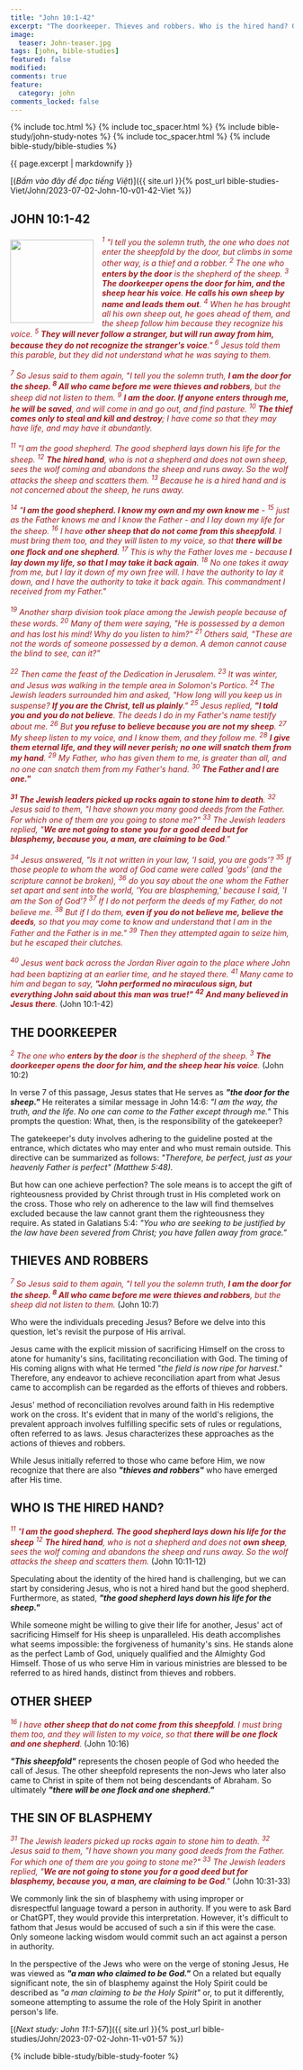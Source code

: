 ```yaml
---
title: "John 10:1-42"
excerpt: "The doorkeeper. Thieves and robbers. Who is the hired hand? Other sheep. The sin of blasphemy."
image:
  teaser: John-teaser.jpg
tags: [john, bible-studies]
featured: false
modified:
comments: true
feature:
  category: john
comments_locked: false
---
```


{% include toc.html %}
{% include toc_spacer.html %}
{% include bible-study/john-study-notes %}
{% include toc_spacer.html %}
{% include bible-study/bible-studies %}

{{ page.excerpt | markdownify }}

[(<em>Bấm vào đây để đọc tiếng Việt</em>)]({{ site.url }}{% post_url bible-studies-Viet/John/2023-07-02-John-10-v01-42-Viet %})

## JOHN 10:1-42

<div>
<p>
<img alt src="http://vacsf.org/assets/images/John-teaser.jpg" style="border: 0px none; margin: 7px 15px 0px 0px; max-width: 100%; height: 148px; padding: 0px; float: left;">
    <span style="color: rgb(159, 29, 33);"><i>    <sup>1</sup> "I tell you the solemn truth, the one who does not enter the sheepfold by the door, but climbs in some other way, is a thief and a robber.  <sup>2</sup> The one who <strong>enters by the door</strong> is the shepherd of the sheep.  <sup>3</sup> <strong>The doorkeeper opens the door for him, and the sheep hear his voice</strong>. <strong>He calls his own sheep by name and leads them out</strong>.  <sup>4</sup> When he has brought all his own sheep out, he goes ahead of them, and the sheep follow him because they recognize his voice.  <sup>5</sup> <strong>They will never follow a stranger, but will run away from him, because they do not recognize the stranger's voice</strong>."  <sup>6</sup> Jesus told them this parable, but they did not understand what he was saying to them.<br /><br /><sup>7</sup> So Jesus said to them again, "I tell you the solemn truth, <strong>I am the door for the sheep.  <sup>8</sup> All who came before me were thieves and robbers</strong>, but the sheep did not listen to them.  <sup>9</sup> <strong>I am the door. If anyone enters through me, he will be saved</strong>, and will come in and go out, and find pasture.  <sup>10</sup> <strong>The thief comes only to steal and kill and destroy</strong>; I have come so that they may have life, and may have it abundantly.<br /><br /><sup>11</sup> "I am the good shepherd. The good shepherd lays down his life for the sheep.  <sup>12</sup> <strong>The hired hand</strong>, who is not a shepherd and does not own sheep, sees the wolf coming and abandons the sheep and runs away. So the wolf attacks the sheep and scatters them.  <sup>13</sup> Because he is a hired hand and is not concerned about the sheep, he runs away.<br /><br /><sup>14</sup> "<strong>I am the good shepherd. I know my own and my own know me</strong> -  <sup>15</sup> just as the Father knows me and I know the Father - and I lay down my life for the sheep.  <sup>16</sup> I have <strong>other sheep that do not come from this sheepfold</strong>. I must bring them too, and they will listen to my voice, so that <strong>there will be one flock and one shepherd</strong>.  <sup>17</sup> This is why the Father loves me - because <strong>I lay down my life, so that I may take it back again</strong>.  <sup>18</sup> No one takes it away from me, but I lay it down of my own free will. I have the authority to lay it down, and I have the authority to take it back again. This commandment I received from my Father."<br /><br /><sup>19</sup> Another sharp division took place among the Jewish people because of these words.  <sup>20</sup> Many of them were saying, "He is possessed by a demon and has lost his mind! Why do you listen to him?"  <sup>21</sup> Others said, "These are not the words of someone possessed by a demon. A demon cannot cause the blind to see, can it?"<br /><br /><sup>22</sup> Then came the feast of the Dedication in Jerusalem.  <sup>23</sup> It was winter, and Jesus was walking in the temple area in Solomon's Portico.  <sup>24</sup> The Jewish leaders surrounded him and asked, "How long will you keep us in suspense? <strong>If you are the Christ, tell us plainly</strong>."  <sup>25</sup> Jesus replied, <strong>"I told you and you do not believe</strong>. The deeds I do in my Father's name testify about me.  <sup>26</sup> But <strong>you refuse to believe because you are not my sheep</strong>.  <sup>27</sup> My sheep listen to my voice, and I know them, and they follow me.  <sup>28</sup> <strong>I give them eternal life, and they will never perish; no one will snatch them from my hand</strong>.  <sup>29</sup> My Father, who has given them to me, is greater than all, and no one can snatch them from my Father's hand.  <sup>30</sup> <strong>The Father and I are one."<br /><br /><sup>31</sup> The Jewish leaders picked up rocks again to stone him to death</strong>.  <sup>32</sup> Jesus said to them, "I have shown you many good deeds from the Father. For which one of them are you going to stone me?"  <sup>33</sup> The Jewish leaders replied, "<strong>We are not going to stone you for a good deed but for blasphemy, because you, a man, are claiming to be God</strong>."<br /><br /><sup>34</sup> Jesus answered, "Is it not written in your law, 'I said, you are gods'?  <sup>35</sup> If those people to whom the word of God came were called 'gods' (and the scripture cannot be broken),  <sup>36</sup> do you say about the one whom the Father set apart and sent into the world, 'You are blaspheming,' because I said, 'I am the Son of God'?  <sup>37</sup> If I do not perform the deeds of my Father, do not believe me.  <sup>38</sup> But if I do them, <strong>even if you do not believe me, believe the deeds</strong>, so that you may come to know and understand that I am in the Father and the Father is in me."  <sup>39</sup> Then they attempted again to seize him, but he escaped their clutches.<br /><br /><sup>40</sup> Jesus went back across the Jordan River again to the place where John had been baptizing at an earlier time, and he stayed there.  <sup>41</sup> Many came to him and began to say, <strong>"John performed no miraculous sign, but everything John said about this man was true!"  <sup>42</sup> And many believed in Jesus there</strong>.</i></span> (John 10:1-42)</p>
</div>


## THE DOORKEEPER

<span style="color: rgb(159, 29, 33);">
<i><sup>2</sup> The one who <strong>enters by the door</strong> is the shepherd of the sheep.  <sup>3</sup> <strong>The doorkeeper opens the door for him, and the sheep hear his voice</strong>.</i></span> (John 10:2)

In verse 7 of this passage, Jesus states that He serves as ***"the door for the sheep."*** He reiterates a similar message in John 14:6: *"I am the way, the truth, and the life. No one can come to the Father except through me."* This prompts the question: What, then, is the responsibility of the gatekeeper?

The gatekeeper's duty involves adhering to the guideline posted at the entrance, which dictates who may enter and who must remain outside. This directive can be summarized as follows: *"Therefore, be perfect, just as your heavenly Father is perfect" (Matthew 5:48).*

But how can one achieve perfection? The sole means is to accept the gift of righteousness provided by Christ through trust in His completed work on the cross. Those who rely on adherence to the law will find themselves excluded because the law cannot grant them the righteousness they require. As stated in Galatians 5:4: *"You who are seeking to be justified by the law have been severed from Christ; you have fallen away from grace."*

## THIEVES AND ROBBERS

<span style="color: rgb(159, 29, 33);">
<i><sup>7</sup> So Jesus said to them again, "I tell you the solemn truth, <strong>I am the door for the sheep.  <sup>8</sup> All who came before me were thieves and robbers</strong>, but the sheep did not listen to them.</i></span> (John 10:7)

Who were the individuals preceding Jesus? Before we delve into this question, let's revisit the purpose of His arrival.

Jesus came with the explicit mission of sacrificing Himself on the cross to atone for humanity's sins, facilitating reconciliation with God. The timing of His coming aligns with what He termed "*the field is now ripe for harvest."* Therefore, any endeavor to achieve reconciliation apart from what Jesus came to accomplish can be regarded as the efforts of thieves and robbers.

Jesus' method of reconciliation revolves around faith in His redemptive work on the cross. It's evident that in many of the world's religions, the prevalent approach involves fulfilling specific sets of rules or regulations, often referred to as laws. Jesus characterizes these approaches as the actions of thieves and robbers.

While Jesus initially referred to those who came before Him, we now recognize that there are also ***"thieves and robbers"*** who have emerged after His time.

## WHO IS THE HIRED HAND?

<span style="color: rgb(159, 29, 33);">
<i><sup>11</sup> "<strong>I am the good shepherd. The good shepherd lays down his life for the sheep</strong>  <sup>12</sup> <strong>The hired hand</strong>, who is not a shepherd and does not <strong>own sheep</strong>, sees the wolf coming and abandons the sheep and runs away. So the wolf attacks the sheep and scatters them.  </i></span> (John 10:11-12)

Speculating about the identity of the hired hand is challenging, but we can start by considering Jesus, who is not a hired hand but the good shepherd. Furthermore, as stated, ***"the good shepherd lays down his life for the sheep."***

While someone might be willing to give their life for another, Jesus' act of sacrificing Himself for His sheep is unparalleled. His death accomplishes what seems impossible: the forgiveness of humanity's sins. He stands alone as the perfect Lamb of God, uniquely qualified and the Almighty God Himself. Those of us who serve Him in various ministries are blessed to be referred to as hired hands, distinct from thieves and robbers.

## OTHER SHEEP

<span style="color: rgb(159, 29, 33);">
<i><sup>16</sup> I have <strong>other sheep that do not come from this sheepfold</strong>. I must bring them too, and they will listen to my voice, so that <strong>there will be one flock and one shepherd</strong>.</i></span> (John 10:16)

***"This sheepfold"*** represents the chosen people of God who heeded the call of Jesus. The other sheepfold represents the non-Jews who later also came to Christ in spite of them not being descendants of Abraham. So ultimately ***"there will be one flock and one shepherd."***

## THE SIN OF BLASPHEMY

<span style="color: rgb(159, 29, 33);">
<i><sup>31</sup> The Jewish leaders picked up rocks again to stone him to death</strong>.  <sup>32</sup> Jesus said to them, "I have shown you many good deeds from the Father. For which one of them are you going to stone me?"  <sup>33</sup> The Jewish leaders replied, "<strong>We are not going to stone you for a good deed but for blasphemy, because you, a man, are claiming to be God</strong>."</i></span> (John 10:31-33)

We commonly link the sin of blasphemy with using improper or disrespectful language toward a person in authority. If you were to ask Bard or ChatGPT, they would provide this interpretation. However, it's difficult to fathom that Jesus would be accused of such a sin if this were the case. Only someone lacking wisdom would commit such an act against a person in authority.

In the perspective of the Jews who were on the verge of stoning Jesus, He was viewed as ***"a man who claimed to be God."*** On a related but equally significant note, the sin of blasphemy against the Holy Spirit could be described as *"a man claiming to be the Holy Spirit"* or, to put it differently, someone attempting to assume the role of the Holy Spirit in another person's life.

[(<em>Next study: John 11:1-57</em>)]({{ site.url }}{% post_url bible-studies/John/2023-07-02-John-11-v01-57 %})

{% include bible-study/bible-study-footer %}

